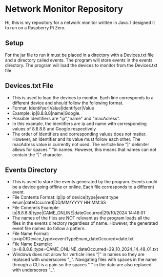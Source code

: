 # Network Monitor Repository 
Hi, this is my repository for a network monitor written in Java. I designed it to run on a Raspberry Pi Zero.

## Setup
For the jar file to run it must be placed in a directory with a Devices.txt file and a directory called events.
The program will store events in the events directory. 
The program will load the devices to monitor from the Devices.txt file. 

## Devices.txt File
- This is used to load the devices to monitor. Each line corresponds to a different device and should follow the following format.
- Format: Identifyer|Value|Identifyer|Value
- Example: ip|8.8.8.8|name|Google.
- Possible Identifiers are "ip","name" and "macAdress".
- In this example, the identifiers are ip and name with corresponding values of 8.8.8.8 and Google respectively 
- The order of Identifiers and corresponding values does not matter. However, an Identifier and its value must follow each other. The macAdress value is currently not used. The verticle line "|" delimiter allows for spaces " "in names. However, this means that names can not contain the "|" character.

## Events Directory 
- This is used to store the events generated by the program. Events could be a device going offline or online. Each file corresponds to a different event.
- File Contents Format: ip|ip of device|type|event type enum|dateOccurred|DD/MM/YYYY HH:MM:SS
- File Conennts Example: ip|8.8.8.8|type|CAME_ONLINE|dateOccurred|29/10/2024 14:48:01
- The names of the files are NOT relevant as the program loads all the files in the events directory regardless of name. However, the generated event file names do follow a pattern.
- File Name Format: ip=ipOfDevice_type=eventTypeEnum_dateOccured=date.txt
- File Name Example: ip=8.8.8.8_type=CAME_ONLINE_dateOccurred=29_10_2024_14_48_01.txt
- Windows does not allow for verticle lines "|" in names so they are replaced with underscores "\_". Navigating files with spaces in the name through a CLI is a pain so the spaces " " in the date are also replaced with underscores "\_".
